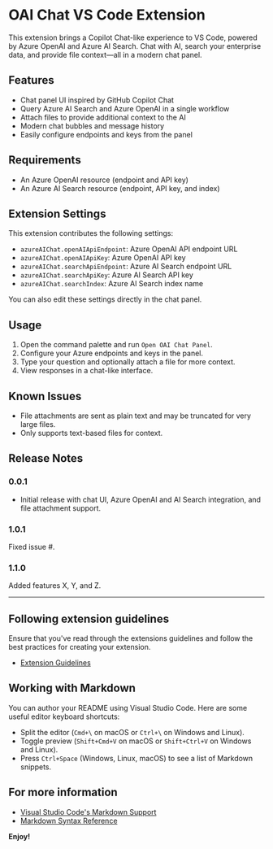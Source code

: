 
# OAI Chat VS Code Extension

This extension brings a Copilot Chat-like experience to VS Code, powered by Azure OpenAI and Azure AI Search. Chat with AI, search your enterprise data, and provide file context—all in a modern chat panel.

## Features

- Chat panel UI inspired by GitHub Copilot Chat
- Query Azure AI Search and Azure OpenAI in a single workflow
- Attach files to provide additional context to the AI
- Modern chat bubbles and message history
- Easily configure endpoints and keys from the panel

## Requirements

- An Azure OpenAI resource (endpoint and API key)
- An Azure AI Search resource (endpoint, API key, and index)

## Extension Settings

This extension contributes the following settings:

- `azureAIChat.openAIApiEndpoint`: Azure OpenAI API endpoint URL
- `azureAIChat.openAIApiKey`: Azure OpenAI API key
- `azureAIChat.searchApiEndpoint`: Azure AI Search endpoint URL
- `azureAIChat.searchApiKey`: Azure AI Search API key
- `azureAIChat.searchIndex`: Azure AI Search index name

You can also edit these settings directly in the chat panel.

## Usage

1. Open the command palette and run `Open OAI Chat Panel`.
2. Configure your Azure endpoints and keys in the panel.
3. Type your question and optionally attach a file for more context.
4. View responses in a chat-like interface.

## Known Issues

- File attachments are sent as plain text and may be truncated for very large files.
- Only supports text-based files for context.

## Release Notes

### 0.0.1
- Initial release with chat UI, Azure OpenAI and AI Search integration, and file attachment support.

### 1.0.1

Fixed issue #.

### 1.1.0

Added features X, Y, and Z.

---

## Following extension guidelines

Ensure that you've read through the extensions guidelines and follow the best practices for creating your extension.

* [Extension Guidelines](https://code.visualstudio.com/api/references/extension-guidelines)

## Working with Markdown

You can author your README using Visual Studio Code. Here are some useful editor keyboard shortcuts:

* Split the editor (`Cmd+\` on macOS or `Ctrl+\` on Windows and Linux).
* Toggle preview (`Shift+Cmd+V` on macOS or `Shift+Ctrl+V` on Windows and Linux).
* Press `Ctrl+Space` (Windows, Linux, macOS) to see a list of Markdown snippets.

## For more information

* [Visual Studio Code's Markdown Support](http://code.visualstudio.com/docs/languages/markdown)
* [Markdown Syntax Reference](https://help.github.com/articles/markdown-basics/)

**Enjoy!**
